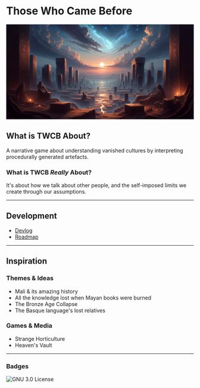 # Those Who Came Before

![Ruins under a night sky](/img/banner.png)

## What is TWCB About?

A narrative game about understanding vanished cultures by interpreting procedurally generated artefacts.

### What is TWCB _Really_ About?

It's about how we talk about other people, and the self-imposed limits we create through our assumptions.

---

## Development

- [Devlog](/docs/DEVLOG.md)
- [Roadmap](/docs/TASKLIST.md)

---

## Inspiration

### Themes & Ideas

- Mali & its amazing history
- All the knowledge lost when Mayan books were burned
- The Bronze Age Collapse
- The Basque language's lost relatives

### Games & Media

- Strange Horticulture
- Heaven's Vault

---

### Badges

![GNU 3.0 License](https://img.shields.io/badge/license-GNU_General_Public_License_3.0-pink)
